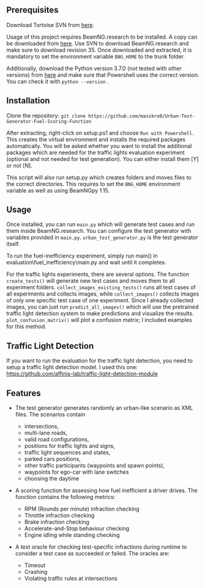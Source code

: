 ## Prerequisites
Download Tortoise SVN from [here](https://tortoisesvn.net/downloads.de.html).

Usage of this project requires BeamNG.research to be installed. A copy can be downloaded from
[here](https://beamng.gmbh/research/). Use SVN to download BeamNG.research and make sure to download 
revision 35. Once downloaded and extracted, it is mandatory to set the environment variable
`BNG_HOME` to the trunk folder.

Additionally, download the Python version 3.7.0 (not tested with other versions) from
[here](https://www.python.org/downloads/release/python-370/) and make sure that Powershell uses the correct version.
You can check it with `python --version` .

## Installation
Clone the repository: `git clone https://github.com/masskro0/Urban-Test-Generator-Fuel-Scoring-Function`

After extracting, right-click on setup.ps1 and choose `Run with Powershell`. This creates the virtual environment and installs the
required packages automatically. You will be asked whether you want to install the additional packages which are needed
for the traffic lights evaluation experiment (optional and not needed for test generation). You can either install them [Y] or not [N].

This script will also run setup.py which creates folders and moves files to the correct directories. This requires to
set the `BNG_HOME` environment variable as well as using BeamNGpy 1.15.

## Usage

Once installed, you can run `main.py` which will generate test cases and run them inside BeamNG.research. You can
configure the test generator with variables provided in `main.py`. `urban_test_generator.py` is the test generator
itself.

To run the fuel-inefficiency experiment, simply run main() in evaluation\fuel_inefficiency\main.py and wait until it
completes.

For the traffic lights experiments, there are several options. The function `create_tests()` will generate new test
cases and moves them to all experiment folders. `collect_images_existing_tests()` runs all test cases of all
experiments and collects images, while `collect_images()` collects images of only one specific test case of one
experiment. Since I already collected images, you can just run `predict_all_images()` which will use the pretrained
traffic light detection system to make predictions and visualize the results. `plot_confusion_matrix()` will plot a
confusion matrix; I included examples for this method.

## Traffic Light Detection
If you want to run the evaluation for the traffic light detection, you need to setup a traffic light detection model.
I used this one: https://github.com/affinis-lab/traffic-light-detection-module

## Features
* The test generator generates randomly an urban-like scenario as XML files. The scenarios contain
	* intersections,
	* multi-lane roads,
	* valid road configurations,
	* positions for traffic lights and signs,
	* traffic light sequences and states,
	* parked cars positions,
	* other traffic participants (waypoints and spawn points),
	* waypoints for ego-car with lane switches
	* choosing the daytime

* A scoring function for assessing how fuel inefficient a driver drives. The function contains the following metrics:
	* RPM (Rounds per minute) infraction checking
	* Throttle infraction checking
	* Brake infraction checking
	* Accelerate-and-Stop behaviour checking
	* Engine idling while standing checking
	
* A test oracle for checking test-specific infractions during runtime to consider a test case as succeeded or failed. The oracles are:
	* Timeout
	* Crashing
	* Violating traffic rules at intersections